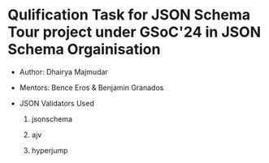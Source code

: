# Qulification Task for JSON Schema Tour project under GSoC'24 in JSON Schema Orgainisation

-   Author: Dhairya Majmudar

-   Mentors: Bence Eros & Benjamin Granados

-   JSON Validators Used

    1. jsonschema

    2. ajv

    3. hyperjump
